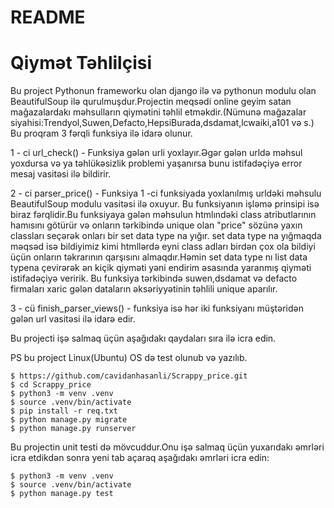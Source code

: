 # README #

# Qiymət Təhlilçisi #

Bu project Pythonun frameworku olan django ilə və pythonun modulu olan BeautifulSoup ilə qurulmuşdur.Projectin meqsədi online
geyim satan mağazalardakı məhsulların qiymətini təhlil etməkdir.(Nümunə mağazalar siyahisi:Trendyol,Suwen,Defacto,HepsiBurada,dsdamat,lcwaiki,a101 və s.)
Bu proqram 3 fərqli funksiya ilə idarə olunur.


1 - ci url_check() - Funksiya gələn urli yoxlayır.Əgər gələn urldə məhsul yoxdursa və ya təhlükəsizlik problemi yaşanırsa
bunu istifadəçiyə error mesaj vasitəsi ilə bildirir.

2 - ci parser_price() - Funksiya 1 -ci funksiyada yoxlanılmış urldəki məhsulu BeautifulSoup modulu vasitəsi ilə oxuyur.
Bu funksiyanın işləmə prinsipi isə biraz fərqlidir.Bu funksiyaya gələn məhsulun htmlındəki class atributlarının hamısını
götürür və onların tərkibində unique olan "price" sözünə yaxın classları seçərək onları bir set data type na yığır.
set data type na yığmaqda məqsəd isə bildiyimiz kimi htmllərdə eyni class adları birdən çox ola bildiyi üçün onların təkrarının
qarşısını almaqdır.Həmin set data type nı list data typena çevirərək ən kiçik qiyməti yəni endirim əsasında yaranmış qiyməti istifadəçiyə
veririk. Bu funksiya tərkibində suwen,dsdamat və defacto firmaları xaric gələn dataların əksəriyyətinin təhlili unique aparılır.


3 - cü finish_parser_views() -  funksiya isə hər iki funksiyanı müştəridən gələn url vasitəsi ilə idarə edir.

Bu projecti işə salmaq üçün aşağıdakı qaydaları sıra ilə icra edin.

PS bu project Linux(Ubuntu) OS də test olunub və yazılıb.

```
$ https://github.com/cavidanhasanli/Scrappy_price.git
$ cd Scrappy_price
$ python3 -m venv .venv
$ source .venv/bin/activate
$ pip install -r req.txt
$ python manage.py migrate
$ python manage.py runserver
```
Bu projectin unit testi də mövcuddur.Onu işə salmaq üçün yuxarıdakı əmrləri icra etdikdən sonra yeni tab açaraq 
aşağıdakı əmrləri icra edin:

```
$ python3 -m venv .venv
$ source .venv/bin/activate
$ python manage.py test
```
